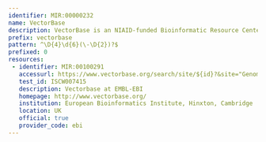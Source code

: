 ```yaml
---
identifier: MIR:00000232
name: VectorBase
description: VectorBase is an NIAID-funded Bioinformatic Resource Center focused on invertebrate vectors of human pathogens. VectorBase annotates and curates vector genomes providing a web accessible integrated resource for the research community. Currently, VectorBase contains genome information for three mosquito species: Aedes aegypti, Anopheles gambiae and Culex quinquefasciatus, a body louse Pediculus humanus and a tick species Ixodes scapularis.
prefix: vectorbase
pattern: ^\D{4}\d{6}(\-\D{2})?$
prefixed: 0
resources:
 - identifier: MIR:00100291
   accessurl: https://www.vectorbase.org/search/site/${id}?&site="Genome"
   test_id: ISCW007415
   description: Vectorbase at EMBL-EBI
   homepage: http://www.vectorbase.org/
   institution: European Bioinformatics Institute, Hinxton, Cambridge
   location: UK
   official: true
   provider_code: ebi
---
```

